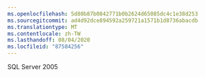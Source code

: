 ```yaml
---
ms.openlocfilehash: 5d80b87b0842771b0b2624d65085dc4c1e38d253
ms.sourcegitcommit: ad4d92dce894592a259721a1571b1d8736abacdb
ms.translationtype: MT
ms.contentlocale: zh-TW
ms.lasthandoff: 08/04/2020
ms.locfileid: "87584256"
---
```

SQL Server 2005
